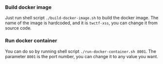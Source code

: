 ### Build docker image

Just run shell script `./build-docker-image.sh` to build the docker image. The name of the image is hardcoded, and it is `twctf-xss`, you can change it from source code.

### Run docker container

You can do so by running shell script `./run-docker-container.sh 8001`. The parameter `8001` is the port number, you can change it to any value you want.
